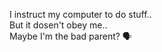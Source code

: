 I instruct my computer to do stuff.. <br />
But it dosen't obey me.. <br />
Maybe I'm the bad parent? 🗣️

<!---
20vikash/20vikash is a ✨ special ✨ repository because its `README.md` (this file) appears on your GitHub profile.
You can click the Preview link to take a look at your changes.
--->

